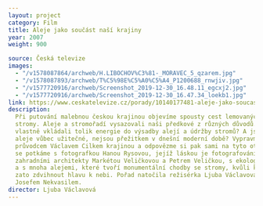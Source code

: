```yaml
---
layout: project
category: Film
title: Aleje jako součást naší krajiny
year: 2007
weight: 900

source: Česká televize
images:
  - "/v1578087864/archweb/H.LIBOCHOV%C3%81-_MORAVEC_5_qzarem.jpg"
  - "/v1578087893/archweb/T%C5%98E%C5%A0%C5%A4_P1200688_rnwjiv.jpg"
  - "/v1577720916/archweb/Screenshot_2019-12-30_16.48.11_egcxj2.jpg"
  - "/v1577720916/archweb/Screenshot_2019-12-30_16.47.34_loekb1.jpg"
link: https://www.ceskatelevize.cz/porady/10140177481-aleje-jako-soucast-nasi-krajiny/20756223079
description:
  Při putování malebnou českou krajinou objevíme spousty cest lemovaných
  stromy. Aleje a stromořadí vysazovali naši předkové z různých důvodů. Proč lidé
  vlastně vkládali tolik energie do výsadby alejí a údržby stromů? A jsou dneska tyto
  aleje vůbec užitečné, nejsou přežitkem v dnešní moderní době? Vypravme se tedy s
  průvodcem Václavem Cilkem krajinou a odpovězme si pak sami na tyto otázky. Cestou
  se potkáme s fotografkou Hanou Rysovou, jejíž láskou je fotografování stromů, se
  zahradními architekty Markétou Veličkovou a Petrem Veličkou, s ekologem Jiřím Klimešem
  a s mnoha alejemi, které tvoří monumentální chodby se stromy, kvůli kterým stojí
  zato zdvihnout hlavu k nebi. Pořad natočila režisérka Ljuba Václavová s kameramanem
  Josefem Nekvasilem.
director: Ljuba Václavová
---
```

